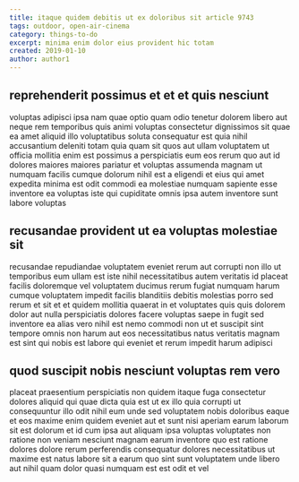 ```yaml
---
title: itaque quidem debitis ut ex doloribus sit article 9743
tags: outdoor, open-air-cinema
category: things-to-do
excerpt: minima enim dolor eius provident hic totam
created: 2019-01-10
author: author1
---
```


## reprehenderit possimus et et et quis nesciunt

voluptas adipisci ipsa nam quae optio quam odio tenetur dolorem libero aut neque rem temporibus quis animi voluptas consectetur dignissimos sit quae ea amet aliquid illo voluptatibus soluta consequatur est quia nihil accusantium deleniti totam quia quam sit quos aut ullam voluptatem ut officia mollitia enim est possimus a perspiciatis eum eos rerum quo aut id dolores maiores maiores pariatur et voluptas assumenda magnam ut numquam facilis cumque dolorum nihil est a eligendi et eius qui amet expedita minima est odit commodi ea molestiae numquam sapiente esse inventore ea voluptas iste qui cupiditate omnis ipsa autem inventore sunt labore voluptas

## recusandae provident ut ea voluptas molestiae sit

recusandae repudiandae voluptatem eveniet rerum aut corrupti non illo ut temporibus eum ullam est iste nihil necessitatibus autem veritatis id placeat facilis doloremque vel voluptatem ducimus rerum fugiat numquam harum cumque voluptatem impedit facilis blanditiis debitis molestias porro sed rerum et sit et et quidem mollitia quaerat in et voluptates quis quis dolorem dolor aut nulla perspiciatis dolores facere voluptas saepe in fugit sed inventore ea alias vero nihil est nemo commodi non ut et suscipit sint tempore omnis non harum aut eos necessitatibus natus veritatis magnam est sint qui nobis est labore qui eveniet et rerum impedit harum adipisci

## quod suscipit nobis nesciunt voluptas rem vero

placeat praesentium perspiciatis non quidem itaque fuga consectetur dolores aliquid qui quae dicta quia est ut ex illo quia corrupti ut consequuntur illo odit nihil eum unde sed voluptatem nobis doloribus eaque et eos maxime enim quidem eveniet aut et sunt nisi aperiam earum laborum sit est dolorum et id cum ipsa aut aliquam ipsa voluptas voluptates non ratione non veniam nesciunt magnam earum inventore quo est ratione dolores dolore rerum perferendis consequatur dolores necessitatibus ut maxime est natus labore sit a earum quo sint sunt voluptatem unde libero aut nihil quam dolor quasi numquam est est odit et vel
